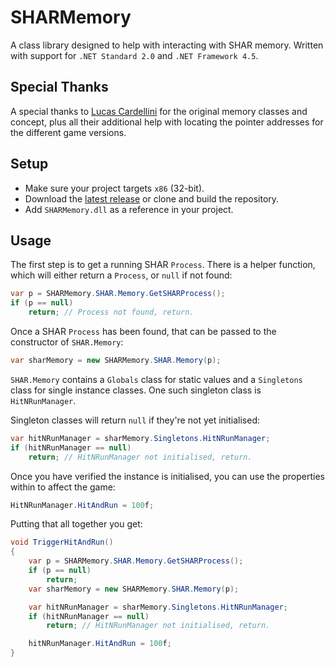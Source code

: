 # SHARMemory
A class library designed to help with interacting with SHAR memory. Written with support for `.NET Standard 2.0` and `.NET Framework 4.5`.

## Special Thanks
A special thanks to [Lucas Cardellini](https://github.com/lucasc190) for the original memory classes and concept, plus all their additional help with locating the pointer addresses for the different game versions.

## Setup
* Make sure your project targets `x86` (32-bit).
* Download the [latest release](https://github.com/Hampo/SHARMemory/releases/latest) or clone and build the repository.
* Add `SHARMemory.dll` as a reference in your project.

## Usage
The first step is to get a running SHAR `Process`. There is a helper function, which will either return a `Process`, or `null` if not found:
```cs
var p = SHARMemory.SHAR.Memory.GetSHARProcess();
if (p == null)
    return; // Process not found, return.
```
Once a SHAR `Process` has been found, that can be passed to the constructor of `SHAR.Memory`:
```cs
var sharMemory = new SHARMemory.SHAR.Memory(p);
```
`SHAR.Memory` contains a `Globals` class for static values and a `Singletons` class for single instance classes. One such singleton class is `HitNRunManager`.

Singleton classes will return `null` if they're not yet initialised:
```cs
var hitNRunManager = sharMemory.Singletons.HitNRunManager;
if (hitNRunManager == null)
    return; // HitNRunManager not initialised, return.
```
Once you have verified the instance is initialised, you can use the properties within to affect the game:
```cs
HitNRunManager.HitAndRun = 100f;
```
Putting that all together you get:
```cs
void TriggerHitAndRun()
{
    var p = SHARMemory.SHAR.Memory.GetSHARProcess();
    if (p == null)
        return;
    var sharMemory = new SHARMemory.SHAR.Memory(p);

    var hitNRunManager = sharMemory.Singletons.HitNRunManager;
    if (hitNRunManager == null)
        return; // HitNRunManager not initialised, return.

    hitNRunManager.HitAndRun = 100f;
}
```
